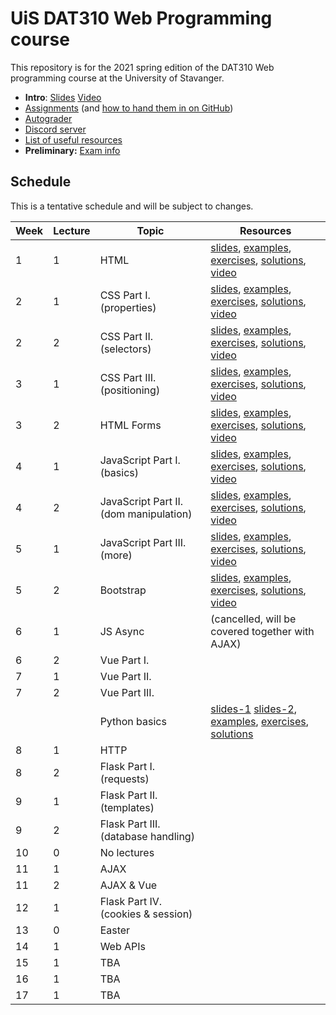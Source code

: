   # UiS DAT310 Web Programming course

This repository is for the 2021 spring edition of the DAT310 Web programming course at the University of Stavanger. 

  - **Intro**: [Slides](slides/2021-Course_info.pdf) [Video](https://stavanger.instructuremedia.com/embed/b66dbadf-30e6-48cf-a058-466566e11092)
  - [Assignments](https://github.com/dat310-spring21/assignments) (and [how to hand them in on GitHub](autograder.md))
  - [Autograder](https://uis.itest.run)
  - [Discord server](https://discord.gg/DmYvcMHFxf)
  - [List of useful resources](Resources.md)
  - **Preliminary:** [Exam info](exam-info.md)
  
  
  
  
## Schedule 
 
This is a tentative schedule and will be subject to changes.

| Week | Lecture | Topic | Resources |
| --- | --- | --- | --- |
| 1 | 1 | HTML | [slides](slides/HTML.pdf), [examples](examples/html/basic), [exercises](exercises/html/basic), [solutions](solutions/html/basic), [video](https://stavanger.instructuremedia.com/embed/f559ea93-4158-41ff-8e3a-a8525838c118)|
| 2 | 1 | CSS Part I. (properties) | [slides](slides/CSS-p1.pdf), [examples](examples/css/properties), [exercises](exercises/css/properties), [solutions](solutions/css/properties), [video](https://stavanger.instructuremedia.com/embed/9f07f6db-1580-4575-8ae3-e156c9618b82) |
| 2 | 2 | CSS Part II. (selectors) | [slides](slides/CSS-p2.pdf), [examples](examples/css/selectors), [exercises](exercises/css/selectors), [solutions](solutions/css/selectors), [video](https://stavanger.instructuremedia.com/embed/2ddf14fe-223b-4085-a58d-ab4ec7b675c4) |
| 3 | 1 | CSS Part III. (positioning) | [slides](slides/CSS-p3.pdf), [examples](examples/css/positioning), [exercises](exercises/css/positioning), [solutions](solutions/css/positioning), [video](https://stavanger.instructuremedia.com/embed/24cc653e-762b-4857-9e4c-d1c327e4acf5) |
| 3 | 2 | HTML Forms | [slides](slides/HTML-Forms.pdf), [examples](examples/html/forms), [exercises](exercises/html/forms), [solutions](solutions/html/forms), [video](https://stavanger.instructuremedia.com/embed/d8018180-a6ef-49b1-b6be-5bbeb4b6d613) |
| 4 | 1 | JavaScript Part I. (basics)  | [slides](slides/JS-p1.pdf), [examples](examples/js/basics), [exercises](exercises/js/basics), [solutions](solutions/js/basics), [video](https://stavanger.instructuremedia.com/embed/ebf78a05-c105-446c-8e60-661b40b624ce) |
| 4 | 2 | JavaScript Part II. (dom manipulation) | [slides](slides/JS-p2.pdf), [examples](examples/js/events_dom), [exercises](exercises/js/events_dom), [solutions](solutions/js/events_dom), [video](https://stavanger.instructuremedia.com/embed/7aec4f48-5736-43d2-bce8-b9e8a9a23700) |
| 5 | 1 | JavaScript Part III. (more) | [slides](slides/JS-p3.pdf), [examples](examples/js/more), [exercises](exercises/js/more), [solutions](solutions/js/more), [video](https://stavanger.instructuremedia.com/embed/1f174a69-f802-44b9-a307-3f34bc681c3c) |
| 5 | 2 | Bootstrap | [slides](slides/Bootstrap5.pdf), [examples](examples/bootstrap), [exercises](exercises/bootstrap), [solutions](solutions/bootstrap), [video](https://stavanger.instructuremedia.com/embed/d6c935af-2f55-4583-b33b-48bba2f7fb24) |
| 6 | 1 | JS Async | (cancelled, will be covered together with AJAX) |
| 6 | 2 | Vue Part I. |  |
| 7 | 1 | Vue Part II. |  |
| 7 | 2 | Vue Part III. |  |
| | | Python basics | [slides-1](https://speakerdeck.com/ljehl/python-p1) [slides-2](https://speakerdeck.com/ljehl/dat310-python-p2), [examples](examples/python/basics), [exercises](exercises/python/basics), [solutions](solutions/python/basics) |
| 8 | 1 | HTTP |  |
| 8 | 2 | Flask Part I. (requests) |  |
| 9 | 1 | Flask Part II. (templates) |  |
| 9 | 2 | Flask Part III. (database handling) |  |
| 10 | 0 | No lectures |  |
| 11 | 1 | AJAX |  |
| 11 | 2 | AJAX & Vue |  |
| 12 | 1 | Flask Part IV. (cookies & session) |  |
| 13 | 0 | Easter |  |
| 14 | 1 | Web APIs |  |
| 15 | 1 | TBA |  |
| 16 | 1 | TBA |  |
| 17 | 1 | TBA |  |

